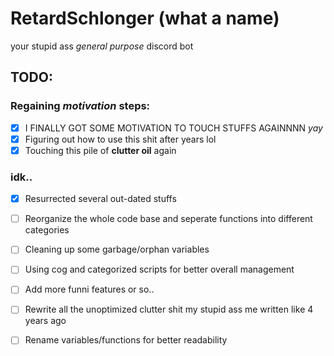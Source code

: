 # RetardSchlonger (what a name)
your stupid ass *general purpose* discord bot
## TODO:  
### Regaining *motivation* steps:
- [x] I FINALLY GOT SOME MOTIVATION TO TOUCH STUFFS AGAINNNN *yay*
- [x] Figuring out how to use this shit after years lol  
- [x] Touching this pile of **clutter oil** again   
### idk..
- [x] Resurrected several out-dated stuffs 
- [ ] Reorganize the whole code base and seperate functions into different categories  
- [ ] Cleaning up some garbage/orphan variables  
- [ ] Using cog and categorized scripts for better overall management  
- [ ] Add more funni features or so..  
- [ ] Rewrite all the unoptimized clutter shit my stupid ass me written like 4 years ago  
- [ ] Rename variables/functions for better readability  

